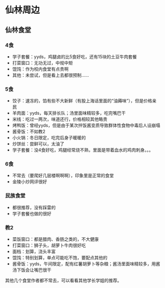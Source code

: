 # 仙林周边

## 仙林食堂

### 4食

* 学子套餐：yyds，鸡腿卤的比5食好吃，还有15块的土豆牛肉套餐
* 打菜窗口：无功无过，中规中矩
* 馄饨：作为校内食堂有点贵啊
* 其他：未尝试，但是看上去都很预制……

### 5食

* 饺子：速冻的，馅有些不大新鲜（有股上海话里面的“油薅味”），但是价格亲民
* 羊肉面：yyds，每天排长队；汤里面味精较多，吃完嘴巴干
* 米线：吃过一两次，味道还行，价格相较其他略贵
* 烤鸭饭：曾经yyds，但是由于某次拌饭酱变质导致群体性食物中毒后人设崩塌
* 酱骨饭：不如教2
* 小火锅：冬日限定，吃完后身子暖暖的
* 炒饼丝：尝鲜可以，太油了
* 学子套餐：没4食好吃，鸡腿经常烧不熟，里面是带着血水的鸡肉刺身。。。

### 6食

* 不常去（要爬好几层楼啊啊啊），印象里是正常的食堂
* 金陵小炒网评很好

### 民族食堂

* 都很推荐，没有踩雷的
* 学子套餐也做的很好

### 教2

* 菜饭窗口：都是腊肉、香肠之类的，不大健康
* 打菜窗口：狮子头，胡萝卜牛肉很好吃
* 面档：划算，浇头丰富
* 馄饨：特别划算，单点可能吃不饱，要配点其他的
* 酱骨饭：yyds，午间限定，配有红薯胡萝卜等杂粮；酱汤里面味精较多，用酱汤下饭会让嘴巴很干

其他几个食堂作者都不常去，可以看看其他学长学姐的推荐。

